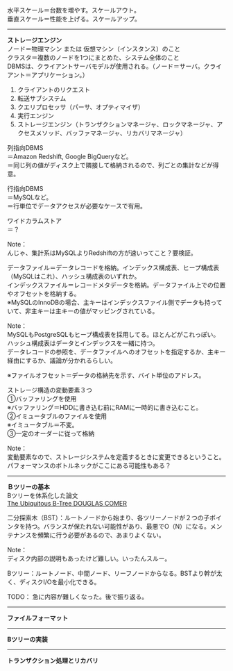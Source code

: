 水平スケール＝台数を増やす。スケールアウト。  
垂直スケール＝性能を上げる。スケールアップ。  

---
**ストレージエンジン**  
ノード＝物理マシン または 仮想マシン（インスタンス）のこと  
クラスタ＝複数のノードを1つにまとめた、システム全体のこと  
DBMSは、クライアントサーバモデルが使用される。（ノード＝サーバ。クライアント＝アプリケーション。）  

1. クライアントのリクエスト
2. 転送サブシステム
3. クエリプロセッサ（パーサ、オプティマイザ）
4. 実行エンジン
5. ストレージエンジン（トランザクションマネージャ、ロックマネージャ、アクセスメソッド、バッファマネージャ、リカバリマネージャ）

列指向DBMS  
＝Amazon Redshift, Google BigQueryなど。  
＝同じ列の値がディスク上で隣接して格納されるので、列ごとの集計などが得意。  

行指向DBMS  
＝MySQLなど。  
＝行単位でデータアクセスが必要なケースで有用。  

ワイドカラムストア  
＝？ 

Note：  
んじゃ、集計系はMySQLよりRedshiftの方が速いってこと？要検証。  

データファイル＝データレコードを格納。インデックス構成表、ヒープ構成表（MySQLはこれ）、ハッシュ構成表のいずれか。  
インデックスファイル＝レコードメタデータを格納。データファイル上での位置やオフセットを格納する。  
※MySQLのInnoDBの場合、主キーはインデックスファイル側でデータも持っていて、非主キーは主キーの値がマッピングされている。  

Note：  
MySQLもPostgreSQLもヒープ構成表を採用してる。ほとんどがこれっぽい。  
ハッシュ構成表はデータとインデックスを一緒に持つ。  
データレコードの参照を、データファイルへのオフセットを指定するか、主キー経由にするか、議論が分かれるらしい。  

※ファイルオフセット＝データの格納先を示す、バイト単位のアドレス。  

ストレージ構造の変動要素３つ  
①バッファリングを使用  
※バッファリング＝HDDに書き込む前にRAMに一時的に書き込むこと。  
②イミュータブルのファイルを使用  
※イミュータブル＝不変。  
③一定のオーダーに従って格納  

Note：  
変動要素なので、ストレージシステムを定義するときに変更できるということ。  
パフォーマンスのボトルネックがここにある可能性もある？  

---
**Ｂツリーの基本**  
Bツリーを体系化した論文  
[The Ubiquitous B-Tree DOUGLAS COMER](https://jameshunt.us/papers/comer79.pdf)

二分探索木（BST）：ルートノードから始まり、各ツリーノードが２つの子ポインタを持つ。バランスが保たれない可能性があり、最悪でO（N）になる。メンテナンスを頻繁に行う必要があるので、あまりよくない。  

Note：  
ディスク内部の説明もあったけど難しい。いったんスルー。  

Bツリー：ルートノード、中間ノード、リーフノードからなる。BSTより幹が太く、ディスクI/Oを最小化できる。  

TODO：
急に内容が難しくなった。後で振り返る。  

---
**ファイルフォーマット**  

---
**Bツリーの実装**  

---
**トランザクション処理とリカバリ**  
